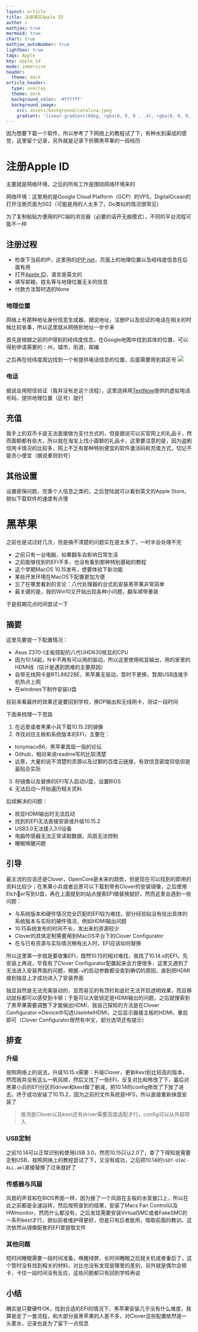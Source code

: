 ```yaml
---
layout: article
title: 注册美区Apple ID
author :
mathjax: true
mermaid: true
chart: true
mathjax_autoNumber: true
lightbox: true
tags: Apple
key: apple_id
mode: immersive
header:
  theme: dark
article_header:
  type: overlay
  theme: dark
  background_color: '#ffffff'
  background_image:
    src: assets/background/catalina.jpeg
    gradient: 'linear-gradient(0deg, rgba(0, 0, 0 , .4), rgba(0, 0, 0, .4))'
---
```

因为想要下载一个软件，所以参考了下网络上的教程试了下，有种水到渠成的感觉，这里留个记录，另外就是记录下折腾黑苹果的一段经历

<!--more-->
# 注册Apple ID
主要就是网络环境，之后的所有工作是围绕网络环境来的

网络环境：这里用的是Google Cloud Platform（GCP）的VPS，DigitalOcean的打开注册页面为502（可能是用的人太多了，Do类似的情况很常见）

为了复制粘贴方便用的PC端的浏览器（必要的话开无痕模式），不同的平台流程可能不一样

## 注册过程
- 检查下当前的IP，这里用的[IPIP.net](ipip.net)，页面上的地理位置以及经纬度信息在后面有用
- 打开[Apple ID](https://appleid.apple.com/)，语言是英文的
- 填写邮箱，姓名等与地理位置无关的信息
- 付款方法暂时选的None

### 地理位置
网络上有那种地址身份信息生成器，据说地址，注册IP以及验证的电话在相关的时候比较省事，所以这里就从网络到地址一步步来

首先是根据之前的IP得到的经纬度信息，在Google地图中找到具体的位置，可以得到申请需要的：州，城市，街道，邮编

之后再在经纬度周边找到一个有提供电话信息的位置，后面需要用到其区号
![](https://i.loli.net/2019/12/18/pVASHJWngKyRMGe.png)

### 电话
据说会用短信验证（我并没有走这个流程），这里选择用[TextNow](textnow.com)提供的虚拟电话号码，提供地理位置（区号）就行

## 充值
我手上的双币卡是无法直接做为支付方式的，但是据说可以买官网上的礼品卡，然而面额都有些大，所以就在淘宝上找小面额的礼品卡，这里要注意的是，因为盗刷信用卡情况的比较多，网上不乏有那种特别便宜的软件激活码和充值方式，切记不能贪小便宜（据说重则封号）

## 其他设置
设置密保问题，完善个人信息之类的，之后登陆就可以看到英文的Apple Store，貌似下载软件的速度有点慢

# 黑苹果

之前也是试过好几次，但是搞不清楚的问题实在是太多了，一时半会处理不完
- 之前只有一台电脑，如果翻车会影响日常生活
- 之前能够找到的EFI不多，也没有看到那种特别基础的教程
- 这个学期MacOS 10.15发布，想要体验下新功能
- 某些开发环境在MacOS下配置更加方便
- 忘了在哪里看到的言论：八代处理器的台式机安装黑苹果非常简单
- 最关键的是，我的Win10又开始出现各种小问题，翻车顺带重装

于是假期花点时间尝试一下

## 摘要

这里先要提一下配置情况：
- Asus Z370-I主板搭配的八代UHD630核显的CPU
- 因为10.14起，N卡不再有可以用的驱动，所以这里使用核显输出，用的家里的HDMI线（估计是遇到困难的主要原因）
- 自带无线网卡是RTL8822BE，黑苹果无驱动，暂时不更换，暂用USB连接手机热点上网
- 在windows下制作安装U盘

目前来看最终的效果还是要回到学校，换DP输出和无线网卡，测试一段时间

下面来梳理一下思路

1. 在远景或者黑果小兵下载10.15.2的镜像
2. 寻找对应主板和系统版本的EFI，主要在：
- tonymacx86，黑苹果首屈一指的论坛
- Github，相对来说readme写的比较清楚
- 远景，大量的说不清楚的资源以及过期的百度云链接，有效信息密度较低但是最贴合实际

3. 将镜像以及替换的EFI写入启动U盘，设置BIOS
4. 无法启动～开始遍历相关资料

后续解决的问题：
- 核显HDMI输出时无法启动
- 找到的EFI无法直接安装或升级10.15.2
- USB3.0无法接入3.0设备
- 电脑传感器无法正常读取数据，风扇无法控制
- 睡眠唤醒问题

## 引导
最主流的应该还是Clover，OpenCore是未来的趋势，但是现在可以找到的即用的资料比较少；在黑果小兵或者远景可以下载到带有Clover的安装镜像，之后使用Etcher写到U盘，再在上面提到的站点搜索EFI做替换就好，然而这里会遇到一些问题：
- 与系统版本和硬件情况完全匹配的EFI较为难找，部分经验贴没有给出具体的系统版本与实际的硬件情况，例如HDMI输出问题
- 10.15系统发布的时间不长，发出来的资源较少
- Clover的具体定制需要用到MacOS平台下的Clover Configurator
- 在与已有资源与实际情况稍有出入时，EFI应该如何替换

所以这里第一步就是要收集EFI，既然10.15的相对难找，我找了10.14.x的EFI，先安装上再说，毕竟有了Clover Configurator配置起来会方便很多，这里又遇到了无法进入安装界面的问题，根据```-v```的启动参数都没查到确切的原因，直到把HDMI接到独显上才成功进入了安装界面

独显自然是无法完美驱动的，显而易见的有顶栏和底栏无法开启透明效果，而且移动鼠标都可以感受到卡顿；于是可以大致锁定是HDMI输出的问题，之后就搜索到了黑苹果需要调整下才能输出HDMI，我自己探知的方法是在Clover Configurator->Device中勾选UseIntelHDMI，之后显示器接主板的HDMI，重启即可（Clover Configurator居然有中文，部分选项还有提示）

## 排查

### 升级
按照网络上的说法，升级10.15.x需要：升级Clover，更新Kext到比较高的版本，然而我并没有这么一帆风顺，然后又找了一些EFI，反复对比和修改了下，最后对黑果小兵的EFI分区的driver和kext做了删减，把10.14的config修改了下放了进去，终于成功安装了10.15.2，因为之前的文件系统是HFS，所以直接重新抹盘安装了
> 推测是Clover以及kext还有driver需要高度适配才行，config可以从外部导入

### USB定制
之前10.14可以正常识别和使用USB 3.0，然而10.15只认2.0了，查了下得知是需要定制USB，按照网络上的教程尝试了下，又没有成功，之后把10.14的```SSDT-UIAC-ALL.aml```直接替换了过来就好了

### 传感器与风扇
风扇的声音和在BIOS界面一样，因为接了一个风扇在主板的水泵接口上，所以在此之前都是全速运转，然后按照查到的结果，安装了Macs Fan Control以及HWmonitor，然而什么都没有，之后发现需要安装VirtualSMC或者FakeSMC的一系列kext才行，貌似前者维护得更好，但是只有后者能用，吸取前面的教训，这次依然从镜像配套的EFI里提取文件

### 其他问题
短时间睡眠需要一段时间准备，唤醒绿屏，长时间睡眠之后就关机或者重启了，这个暂时没有找到相关的材料，对比也没有发现是哪里的差别，另外就是偶尔会顿卡，卡住一段时间没有反应，这些问题都只有回到学校再说

## 小结
确实是只要硬件OK，找到合适的EFI的情况下，黑苹果安装几乎没有什么难度，我算是走了一套流程，和大部分装黑苹果的人差不多，对Clover这些配置依然是一头雾水，记录也是为了留下一点信息